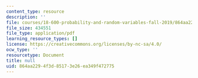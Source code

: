 ```yaml
---
content_type: resource
description: ''
file: courses/18-600-probability-and-random-variables-fall-2019/864aa2294f3d85173e26ea349f472775_MIT18_600F19_lec31.pdf
file_size: 434551
file_type: application/pdf
learning_resource_types: []
license: https://creativecommons.org/licenses/by-nc-sa/4.0/
ocw_type: ''
resourcetype: Document
title: null
uid: 864aa229-4f3d-8517-3e26-ea349f472775
---
```

